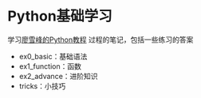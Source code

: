 # Python基础学习
学习[廖雪峰的Python教程][1] 过程的笔记，包括一些练习的答案

- ex0_basic：基础语法
- ex1_function：函数
- ex2_advance：进阶知识
- tricks：小技巧













[1]:(http://www.liaoxuefeng.com/wiki/0014316089557264a6b348958f449949df42a6d3a2e542c000)